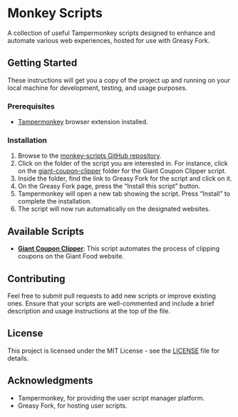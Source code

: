 # Monkey Scripts

A collection of useful Tampermonkey scripts designed to enhance and automate various web experiences, hosted for use with Greasy Fork.

## Getting Started

These instructions will get you a copy of the project up and running on your local machine for development, testing, and usage purposes.

### Prerequisites

- [Tampermonkey](https://www.tampermonkey.net/) browser extension installed.

### Installation

1. Browse to the [monkey-scripts GitHub repository](https://github.com/chrisae9/monkey-scripts).
2. Click on the folder of the script you are interested in. For instance, click on the [giant-coupon-clipper](giant-coupon-clipper) folder for the Giant Coupon Clipper script.
3. Inside the folder, find the link to Greasy Fork for the script and click on it.
4. On the Greasy Fork page, press the “Install this script” button.
5. Tampermonkey will open a new tab showing the script. Press “Install” to complete the installation.
6. The script will now run automatically on the designated websites.

## Available Scripts

- **[Giant Coupon Clipper](giant-coupon-clipper)**: This script automates the process of clipping coupons on the Giant Food website. 

## Contributing

Feel free to submit pull requests to add new scripts or improve existing ones. Ensure that your scripts are well-commented and include a brief description and usage instructions at the top of the file.

## License

This project is licensed under the MIT License - see the [LICENSE](LICENSE) file for details.

## Acknowledgments

- Tampermonkey, for providing the user script manager platform.
- Greasy Fork, for hosting user scripts.
